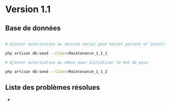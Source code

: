 # Version 1.1


## Base de données 

```bash

# Ajouter autorisation au service social pour editer patient et consulter patient

php artisan db:seed --class=Maintenance_1_1_1

# Ajouter autorisation au admin pour initialiser le mot de pass

php artisan db:seed --class=Maintenance_1_1_2

``` 


## Liste des problèmes résolues

- 